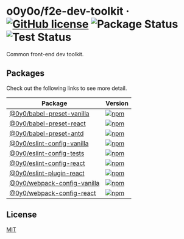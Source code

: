 # o0y0o/f2e-dev-toolkit · [![GitHub license](https://img.shields.io/badge/license-MIT-blue.svg)](https://github.com/o0y0o/f2e-dev-toolkit/blob/master/LICENSE) ![Package Status](https://github.com/o0y0o/f2e-dev-toolkit/workflows/Package/badge.svg) ![Test Status](https://github.com/o0y0o/f2e-dev-toolkit/workflows/Test/badge.svg)

Common front-end dev toolkit.

## Packages

Check out the following links to see more detail.

| Package | Version |
| ------- | ------- |
| [@0y0/babel-preset-vanilla](https://github.com/o0y0o/f2e-dev-toolkit/tree/master/packages/babel-preset-vanilla) | [![npm](https://img.shields.io/npm/v/@0y0/babel-preset-vanilla.svg)](https://www.npmjs.com/package/@0y0/babel-preset-vanilla) |
| [@0y0/babel-preset-react](https://github.com/o0y0o/f2e-dev-toolkit/tree/master/packages/babel-preset-react) | [![npm](https://img.shields.io/npm/v/@0y0/babel-preset-react.svg)](https://www.npmjs.com/package/@0y0/babel-preset-react) |
| [@0y0/babel-preset-antd](https://github.com/o0y0o/f2e-dev-toolkit/tree/master/packages/babel-preset-antd) | [![npm](https://img.shields.io/npm/v/@0y0/babel-preset-antd.svg)](https://www.npmjs.com/package/@0y0/babel-preset-antd) |
| [@0y0/eslint-config-vanilla](https://github.com/o0y0o/f2e-dev-toolkit/tree/master/packages/eslint-config-vanilla) | [![npm](https://img.shields.io/npm/v/@0y0/eslint-config-vanilla.svg)](https://www.npmjs.com/package/@0y0/eslint-config-vanilla) |
| [@0y0/eslint-config-tests](https://github.com/o0y0o/f2e-dev-toolkit/tree/master/packages/eslint-config-tests) | [![npm](https://img.shields.io/npm/v/@0y0/eslint-config-tests.svg)](https://www.npmjs.com/package/@0y0/eslint-config-tests) |
| [@0y0/eslint-config-react](https://github.com/o0y0o/f2e-dev-toolkit/tree/master/packages/eslint-config-react) | [![npm](https://img.shields.io/npm/v/@0y0/eslint-config-react.svg)](https://www.npmjs.com/package/@0y0/eslint-config-react) |
| [@0y0/eslint-plugin-react](https://github.com/o0y0o/f2e-dev-toolkit/tree/master/packages/eslint-plugin-react) | [![npm](https://img.shields.io/npm/v/@0y0/eslint-plugin-react.svg)](https://www.npmjs.com/package/@0y0/eslint-plugin-react) |
| [@0y0/webpack-config-vanilla](https://github.com/o0y0o/f2e-dev-toolkit/tree/master/packages/webpack-config-vanilla) | [![npm](https://img.shields.io/npm/v/@0y0/webpack-config-vanilla.svg)](https://www.npmjs.com/package/@0y0/webpack-config-vanilla) |
| [@0y0/webpack-config-react](https://github.com/o0y0o/f2e-dev-toolkit/tree/master/packages/webpack-config-react) | [![npm](https://img.shields.io/npm/v/@0y0/webpack-config-react.svg)](https://www.npmjs.com/package/@0y0/webpack-config-react) |

## License

[MIT](https://github.com/o0y0o/f2e-dev-toolkit/blob/master/LICENSE)
